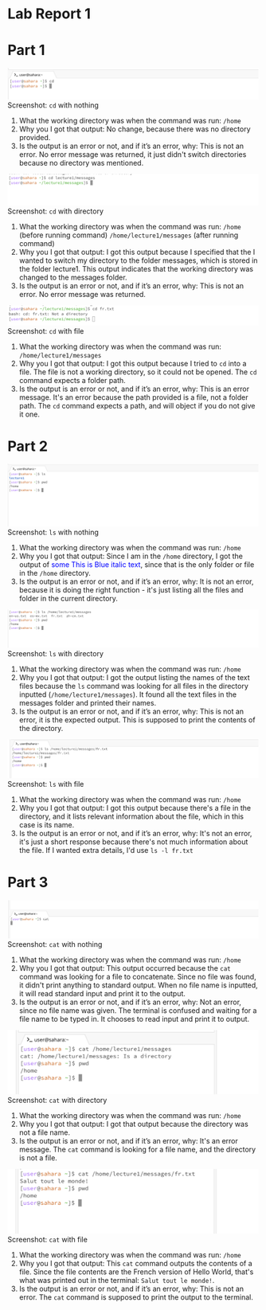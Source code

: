 # Lab Report 1

# Part 1
![Image](cd_none.png)
Screenshot: `cd`  with nothing
1. What the working directory was when the command was run: `/home`
2. Why you I got that output: No change, because there was no directory provided.
3. Is the output is an error or not, and if it’s an error, why: This is not an error. No error message was returned, it just didn't switch directories because no directory was mentioned.

![cd_directory](cd_directory.png)
Screenshot: `cd` with directory
1. What the working directory was when the command was run: `/home` (before running command) `/home/lecture1/messages` (after running command)
2. Why you I got that output: I got this output because I specified that the I wanted to switch my directory to the folder messages, which is stored in the folder lecture1. This output indicates that the working directory was changed to the messages folder.
3. Is the output is an error or not, and if it’s an error, why: This is not an error. No error message was returned.


![Image](cd_text.png)
Screenshot: `cd` with file
1. What the working directory was when the command was run: `/home/lecture1/messages`
2. Why you I got that output: I got this output because I tried to `cd` into a file. The file is not a working directory, so it could not be opened. The `cd` command expects a folder path.
3. Is the output is an error or not, and if it’s an error, why: This is an error message. It's an error because the path provided is a file, not a folder path. The `cd` command expects a path, and will object if you do not give it one.

# Part 2
![ls_none](ls_none.png)
Screenshot: `ls` with nothing
1. What the working directory was when the command was run: `/home`
2. Why you I got that output: Since I am in the `/home` directory, I got the output of <span style="color:blue">some This is Blue italic text</span>, since that is the only folder or file in the `/home` directory.
3. Is the output is an error or not, and if it’s an error, why: It is not an error, because it is doing the right function - it's just listing all the files and folder in the current directory.


![ls_directory](ls_directory.png)
Screenshot: `ls` with directory
1. What the working directory was when the command was run: `/home`
2. Why you I got that output: I got the output listing the names of the text files because the `ls` command was looking for all files in the directory inputted (`/home/lecture1/messages`). It found all the text files in the messages folder and printed their names.
3. Is the output is an error or not, and if it’s an error, why: This is not an error, it is the expected output. This is supposed to print the contents of the directory.
   

![ls_text](ls_text.png)
Screenshot: `ls` with file
1. What the working directory was when the command was run: `/home`
2. Why you I got that output: I got this output because there's a file in the directory, and it lists relevant information about the file, which in this case is its name.
3. Is the output is an error or not, and if it’s an error, why: It's not an error, it's just a short response because there's not much information about the file. If I wanted extra details, I'd use `ls -l fr.txt`

# Part 3
![cat_none](cat_none.png)
Screenshot: `cat` with nothing
1. What the working directory was when the command was run: `/home`
2. Why you I got that output: This output occurred because the `cat` command was looking for a file to concatenate. Since no file was found, it didn't print anything to standard output. When no file name is inputted, it will read standard input and print it to the output.
3. Is the output is an error or not, and if it’s an error, why: Not an error, since no file name was given. The terminal is confused and waiting for a file name to be typed in. It chooses to read input and print it to output.


![cat_directory](cat_directory.png)
Screenshot: `cat` with directory
1. What the working directory was when the command was run: `/home`
2. Why you I got that output: I got that output because the directory was not a file name. 
3. Is the output is an error or not, and if it’s an error, why: It's an error message. The `cat` command is looking for a file name, and the directory is not a file.
   
![cat_text](cat_text.png)
Screenshot: `cat` with file
1. What the working directory was when the command was run: `/home`
2. Why you I got that output: This `cat` command outputs the contents of a file. Since the file contents are the French version of Hello World, that's what was printed out in the terminal: `Salut tout le monde!`.
3. Is the output is an error or not, and if it’s an error, why: This is not an error. The `cat` command is supposed to print the output to the terminal.



